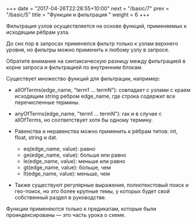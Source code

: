 +++
date =  "2017-04-26T22:28:55+10:00"
next = "/basic/7"
prev = "/basic/5"
title = "Функции и фильтрация "
weight = 6
+++

Фильтрация узлов осуществляется на основе функций, применяемых к исходящим рёбрам узла.

До сих пор в запросах применялся фильтр только к узлам верхнего уровня, но фильтры можно применить к любому узлу в запросе.

Обратите внимание на синтаксическую разницу между фильтрацией в корне запроса и фильтрацией по внутренним блокам.

Существует множество функций для фильтрации, например:

- allOfTerms(edge_name, "term1 ... termN"): совпадает с узлами с краем исходящим string  ребром edge_name, где строка содержит все перечисленные термины.
- anyOfTerms(edge_name, "term1 ... termN"): rак и в случае с allOfTerms, но соответствует хотя бы одному термину.
- Равенства и неравенства можно применить к рёбрам типов: int, float, string и dat.

    - eq(edge_name, value): равно
    - ge(edge_name, value):  больше или равно
    - le(edge_name, value): меньше или равно
    - gt(edge_name, value): больше, чем
    - lt(edge_name, value): меньше, чем
- Также существуют регулярные выражения, полнотекстовый поиск и гео-поиск, но это более крупные темы, у которых будет свой собственный раздел в руководстве.

Функции применяются только к предикатам, которые были проиндексированы — это часть урока о схеме. 
